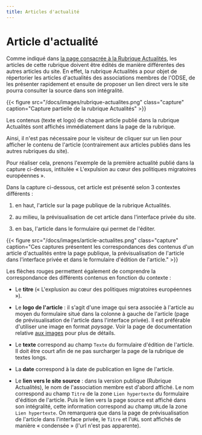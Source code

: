 ```yaml
---
title: Articles d'actualité
---
```

# Article d'actualité

Comme indiqué dans [la page consacrée à la Rubrique Actualités](/docs/rubrique-actualites), les articles de cette rubrique doivent être édités de manière différentes des autres articles du site. En effet, la rubrique Actualités a pour objet de répertorier les articles d'actualités des associations membres de l'ODSE, de les présenter rapidement et ensuite de proposer un lien direct vers le site pourra consulter la source dans son intégralité.

{{< figure src="/docs/images/rubrique-actualites.png" class="capture" caption="Capture partielle de la rubrique Actualités" >}}

Les contenus (texte et logo) de chaque article publié dans la rubrique Actualités sont affichés immédiatement dans la page de la rubrique.

Ainsi, il n'est pas nécessaire pour le visiteur de cliquer sur un lien pour afficher le contenu de l'article (contrairement aux articles publiés dans les autres rubriques du site).


Pour réaliser cela, prenons l'exemple de la première actualité publié dans la capture ci-dessus, intitulée « L'expulsion au cœur des politiques migratoires européennes ».

Dans la capture ci-dessous, cet article est présenté selon 3 contextes différents :

1. en haut, l'article sur la page publique de la rubrique Actualités.

2. au milieu, la prévisualisation de cet article dans l'interface privée du site.

3. en bas, l'article dans le formulaire qui permet de l'éditer.


{{< figure src="/docs/images/article-actualites.png" class="capture" caption="Ces captures présentent les correspondances des contenus d'un article d'actualités entre la page publique, la prévisualisation de l'article dans l'interface privée et dans le formulaire d'édition de l'article." >}}

Les flèches rouges permettent également de comprendre la correspondance des différents contenus en fonction du contexte :

- Le **titre** (« L'explusion au cœur des politiques migratoires européennes »).

- Le **logo de l'article** : il s'agit d'une image qui sera associée à l'article au moyen du formulaire situé dans la colonne à gauche de l'article (page de prévisualisation de l'article dans l'interface privée). Il est préférable d'utiliser une image en format *paysage*. Voir la page de documentation relative [aux images](/docs/images) pour plus de détails.

- Le **texte** correspond au champ ``Texte`` du formulaire d'édition de l'article. Il doit être court afin de ne pas surcharger la page de la rubrique de textes longs.

- La **date** correspond à la date de publication en ligne de l'article.

- Le **lien vers le site source** : dans la version publique (Rubrique Actualités), le nom de l'association membre est d'abord affiché. Le nom correspond au champ ``Titre`` de la zone ``Lien hypertexte`` du formulaire d'édition de l'article. Puis le lien vers la page source est affiché dans son intégralité, cette information correspond au champ ``URL``de la zone ``Lien hypertexte``. On remarquera que dans la page de prévisualisation de l'article dans l'interface privée, le ``Titre`` et l'``URL`` sont affichés de manière « condensée » (l'url n'est pas apparente).
